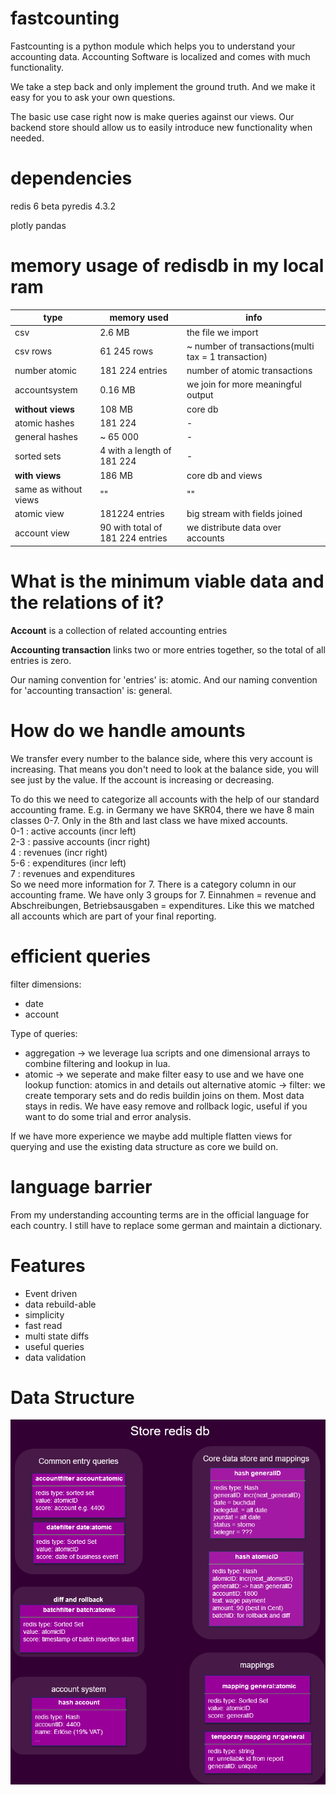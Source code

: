# fastcounting
Fastcounting is a python module which helps you to understand your accounting data.
Accounting Software is localized and comes with much functionality.

We take a step back and only implement the ground truth.
And we make it easy for you to ask your own questions.

The basic use case right now is make queries against our views.
Our backend store should allow us to easily introduce new functionality when needed.

# dependencies
redis 6 beta
pyredis 4.3.2

plotly
pandas

# memory usage of redisdb in my local ram


type | memory used | info
--- | --- | ---
csv | 2.6 MB | the file we import
csv rows | 61 245 rows | ~ number of transactions(multi tax = 1 transaction)
number atomic | 181 224 entries | number of atomic transactions
accountsystem | 0.16 MB | we join for more meaningful output
**without views** | 108 MB | core db
atomic hashes | 181 224 | -
general hashes | ~ 65 000 | -
sorted sets | 4 with a length of 181 224 | -
**with views** | 186 MB | core db and views
same as without views | "" | ""
atomic view | 181224 entries | big stream with fields joined
account view | 90 with total of 181 224 entries | we distribute data over accounts




# What is the minimum viable data and the relations of it?

**Account** is a collection of related accounting entries

**Accounting transaction** links two or more entries together, so the total of all entries is zero.

Our naming convention for 'entries' is: atomic.
And our naming convention for 'accounting transaction' is: general.

# How do we handle amounts
We transfer every number to the balance side, where this very account is increasing.
That means you don't need to look at the balance side, you will see just by the value.
If the account is increasing or decreasing.

To do this we need to categorize all accounts with the help of our standard accounting frame.
E.g. in Germany we have SKR04, there we have 8 main classes 0-7. Only in the 8th and last class we have mixed accounts.  
0-1 : active accounts (incr left)  
2-3 : passive accounts (incr right)  
4 : revenues (incr right)  
5-6 : expenditures (incr left)  
7 : revenues and expenditures  
So we need more information for 7. There is a category column in our accounting frame.
We have only 3 groups for 7. Einnahmen = revenue and Abschreibungen, Betriebsausgaben = expenditures.
Like this we matched all accounts which are part of your final reporting.

# efficient queries
filter dimensions:
- date
- account

Type of queries:
- aggregation -> we leverage lua scripts and one dimensional arrays to combine filtering and lookup in lua.
- atomic -> we seperate and make filter easy to use and we have one lookup function: atomics in and details out
  alternative atomic -> filter: we create temporary sets and do redis buildin joins on them.
Most data stays in redis.
We have easy remove and rollback logic, useful if you want to do some trial and error analysis.

If we have more experience we maybe add multiple flatten views for querying and use the existing data structure as core we build on.

# language barrier
From my understanding accounting terms are in the official language for each country.
I still have to replace some german and maintain a dictionary.

# Features
- Event driven
- data rebuild-able
- simplicity
- fast read
- multi state diffs
- useful queries
- data validation

# Data Structure
![Alt redis data structure](store.png)
